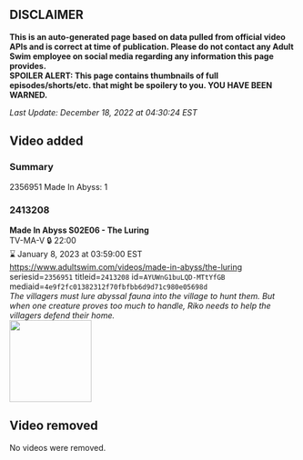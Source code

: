 ## DISCLAIMER
**This is an auto-generated page based on data pulled from official video APIs and is correct at time of publication. Please do not contact any Adult Swim employee on social media regarding any information this page provides.**  
**SPOILER ALERT: This page contains thumbnails of full episodes/shorts/etc. that might be spoilery to you. YOU HAVE BEEN WARNED.**  

_Last Update: December 18, 2022 at 04:30:24 EST_
## Video added
### Summary
2356951 Made In Abyss: 1  
### 2413208
**Made In Abyss S02E06 - The Luring**  
TV-MA-V 🔒 22:00  
⌛ January 8, 2023 at 03:59:00 EST  
https://www.adultswim.com/videos/made-in-abyss/the-luring  
seriesid=`2356951` titleid=`2413208` id=`AYUWnG1buLQD-MTtYfGB` mediaid=`4e9f2fc01382312f70fbfbb6d9d71c980e05698d`  
_The villagers must lure abyssal fauna into the village to hunt them. But when one creature proves too much to handle, Riko needs to help the villagers defend their home._  
<a href="https://media.cdn.adultswim.com/uploads/20221217/thumbnails/2_22121719467-MadeInAbyss19206tiny.png"><img src="https://media.cdn.adultswim.com/uploads/20221217/thumbnails/2_22121719467-MadeInAbyss19206tiny.png" height="144px" /></a>
## Video removed
No videos were removed.  
